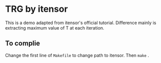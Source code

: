 # TRG by itensor

This is a demo adapted from itensor's official tutorial. Difference mainly is extracting maximum value of T at each iteration.

## To complie

Change the first line of `Makefile` to change path to itensor. Then `make` .
